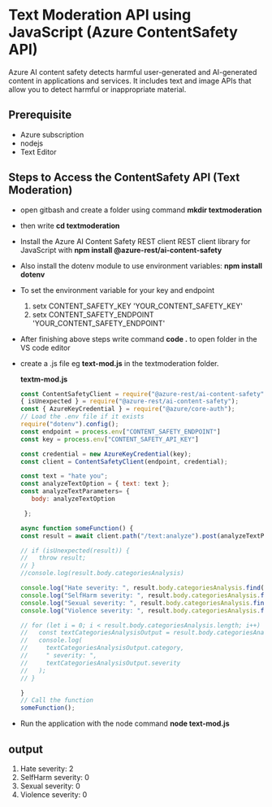 # Text Moderation API using JavaScript  (Azure ContentSafety API)
   Azure AI content safety detects harmful user-generated and AI-generated content in applications and services. It includes text and image APIs that allow you to detect harmful or inappropriate material.
## Prerequisite
* Azure subscription
* nodejs
* Text Editor

## Steps to Access the ContentSafety API (Text Moderation)

* open gitbash and create a folder using command **mkdir textmoderation**
* then write **cd textmoderation**
* Install the Azure AI Content Safety REST client REST client library for JavaScript with **npm install @azure-rest/ai-content-safety**
* Also install the dotenv module to use environment variables:  **npm install dotenv**
* To set the environment variable for your key and endpoint
   1. setx CONTENT_SAFETY_KEY 'YOUR_CONTENT_SAFETY_KEY'
   2. setx CONTENT_SAFETY_ENDPOINT 'YOUR_CONTENT_SAFETY_ENDPOINT'
* After finishing above steps  write command **code .**  to open folder in  the VS code editor
* create a .js file eg **text-mod.js** in the textmoderation folder.

  **textm-mod.js**

  ```JavaScript
  const ContentSafetyClient = require("@azure-rest/ai-content-safety").default,
  { isUnexpected } = require("@azure-rest/ai-content-safety");
  const { AzureKeyCredential } = require("@azure/core-auth");
  // Load the .env file if it exists
  require("dotenv").config();
  const endpoint = process.env["CONTENT_SAFETY_ENDPOINT"]
  const key = process.env["CONTENT_SAFETY_API_KEY"]

  const credential = new AzureKeyCredential(key);
  const client = ContentSafetyClient(endpoint, credential);

  const text = "hate you";
  const analyzeTextOption = { text: text };
  const analyzeTextParameters= {
     body: analyzeTextOption

   };

  async function someFunction() {
  const result = await client.path("/text:analyze").post(analyzeTextParameters);

  // if (isUnexpected(result)) {
  //   throw result;
  // }
  //console.log(result.body.categoriesAnalysis)

  console.log("Hate severity: ", result.body.categoriesAnalysis.find(item => item.category === 'Hate')?.severity);
  console.log("SelfHarm severity: ", result.body.categoriesAnalysis.find(item => item.category === 'SelfHarm')?.severity);
  console.log("Sexual severity: ", result.body.categoriesAnalysis.find(item => item.category === 'Sexual')?.severity);
  console.log("Violence severity: ", result.body.categoriesAnalysis.find(item => item.category === 'Violence')?.severity);

  // for (let i = 0; i < result.body.categoriesAnalysis.length; i++) {
  //   const textCategoriesAnalysisOutput = result.body.categoriesAnalysis[i];
  //   console.log(
  //     textCategoriesAnalysisOutput.category,
  //     " severity: ",
  //     textCategoriesAnalysisOutput.severity
  //   );
  // }

  }
  // Call the function
  someFunction();

  ```
* Run the application with the node command  **node text-mod.js**

## output

1. Hate severity:  2
2. SelfHarm severity:  0
3. Sexual severity:  0
4. Violence severity:  0
